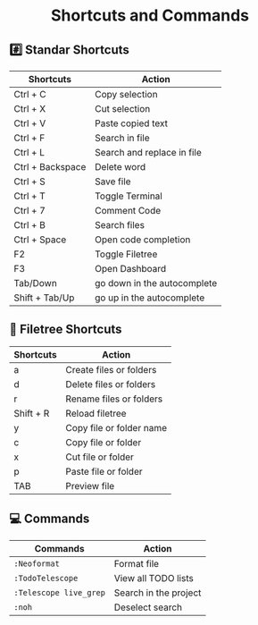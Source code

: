<h1 align="center">Shortcuts and Commands</h1>

## :hash: Standar Shortcuts

| Shortcuts  | Action |
| ------------- | ------------- |
| Ctrl + C  | Copy selection  |
| Ctrl + X  | Cut selection  |
| Ctrl + V  | Paste copied text |
| Ctrl + F  | Search in file |
| Ctrl + L  | Search and replace in file |
| Ctrl + Backspace | Delete word |
| Ctrl + S | Save file |
| Ctrl + T | Toggle Terminal |
| Ctrl + 7 | Comment Code |
| Ctrl + B | Search files |
| Ctrl + Space | Open code completion |
| F2 | Toggle Filetree |
| F3 | Open Dashboard |
| Tab/Down | go down in the autocomplete |
| Shift + Tab/Up | go up in the autocomplete |

## :evergreen_tree: Filetree Shortcuts
| Shortcuts  | Action |
| ------------- | ------------- |
|       a       | Create files or folders |
|       d       | Delete files or folders |
|       r       | Rename files or folders |
|   Shift + R   |    Reload filetree      |
|       y       | Copy file or folder name|
|       c       |   Copy file or folder   |
|       x       |   Cut file or folder    |
|       p       |   Paste file or folder  |
|      TAB      |       Preview file      |

## :computer: Commands

|   Commands    |     Action    |
| ------------- | ------------- |
| `:Neoformat`  |  Format file  |
| `:TodoTelescope`| View all TODO lists|
| `:Telescope live_grep` | Search in the project |
|     `:noh`    | Deselect search|
